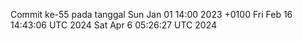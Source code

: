 Commit ke-55 pada tanggal Sun Jan 01 14:00 2023 +0100
Fri Feb 16 14:43:06 UTC 2024
Sat Apr  6 05:26:27 UTC 2024
